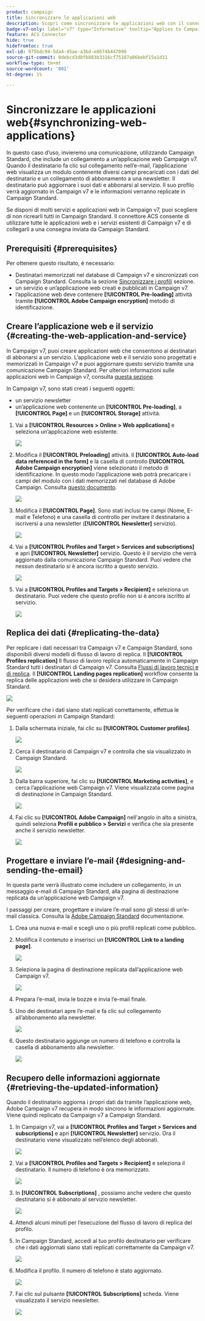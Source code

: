 ```yaml
---
product: campaign
title: Sincronizzare le applicazioni web
description: Scopri come sincronizzare le applicazioni web con il connettore ACS
badge-v7-only: label="v7" type="Informative" tooltip="Applies to Campaign Classic v7 only"
feature: ACS Connector
hide: true
hidefromtoc: true
exl-id: 975bdc94-5da4-45ae-a3bd-e8674b447098
source-git-commit: 8debcd3d8fb883b3316cf75187a86bebf15a1d31
workflow-type: tm+mt
source-wordcount: '801'
ht-degree: 1%

---
```


# Sincronizzare le applicazioni web{#synchronizing-web-applications}



In questo caso d’uso, invieremo una comunicazione, utilizzando Campaign Standard, che include un collegamento a un’applicazione web Campaign v7. Quando il destinatario fa clic sul collegamento nell’e-mail, l’applicazione web visualizza un modulo contenente diversi campi precaricati con i dati del destinatario e un collegamento di abbonamento a una newsletter. Il destinatario può aggiornare i suoi dati e abbonarsi al servizio. Il suo profilo verrà aggiornato in Campaign v7 e le informazioni verranno replicate in Campaign Standard.

Se disponi di molti servizi e applicazioni web in Campaign v7, puoi scegliere di non ricrearli tutti in Campaign Standard. Il connettore ACS consente di utilizzare tutte le applicazioni web e i servizi esistenti di Campaign v7 e di collegarli a una consegna inviata da Campaign Standard.

## Prerequisiti {#prerequisites}

Per ottenere questo risultato, è necessario:

* Destinatari memorizzati nel database di Campaign v7 e sincronizzati con Campaign Standard. Consulta la sezione [Sincronizzare i profili](../../integrations/using/synchronizing-profiles.md) sezione.
* un servizio e un’applicazione web creati e pubblicati in Campaign v7.
* l’applicazione web deve contenere **[!UICONTROL Pre-loading]** attività tramite **[!UICONTROL Adobe Campaign encryption]** metodo di identificazione.

## Creare l’applicazione web e il servizio {#creating-the-web-application-and-service}

In Campaign v7, puoi creare applicazioni web che consentono ai destinatari di abbonarsi a un servizio. L’applicazione web e il servizio sono progettati e memorizzati in Campaign v7 e puoi aggiornare questo servizio tramite una comunicazione Campaign Standard. Per ulteriori informazioni sulle applicazioni web in Campaign v7, consulta [questa sezione](../../web/using/adding-fields-to-a-web-form.md#subscription-checkboxes).

In Campaign v7, sono stati creati i seguenti oggetti:

* un servizio newsletter
* un’applicazione web contenente un **[!UICONTROL Pre-loading]**, a **[!UICONTROL Page]** e un **[!UICONTROL Storage]** attività.

1. Vai a **[!UICONTROL Resources > Online > Web applications]** e seleziona un’applicazione web esistente.

   ![](assets/acs_connect_lp_2.png)

1. Modifica il **[!UICONTROL Preloading]** attività. Il **[!UICONTROL Auto-load data referenced in the form]** e la casella di controllo **[!UICONTROL Adobe Campaign encryption]** viene selezionato il metodo di identificazione. In questo modo l’applicazione web potrà precaricare i campi del modulo con i dati memorizzati nel database di Adobe Campaign. Consulta [questo documento](../../web/using/publishing-a-web-form.md#pre-loading-the-form-data).

   ![](assets/acs_connect_lp_4.png)

1. Modifica il **[!UICONTROL Page]**. Sono stati inclusi tre campi (Nome, E-mail e Telefono) e una casella di controllo per invitare il destinatario a iscriversi a una newsletter (**[!UICONTROL Newsletter]** servizio).

   ![](assets/acs_connect_lp_3.png)

1. Vai a **[!UICONTROL Profiles and Target > Services and subscriptions]** e apri **[!UICONTROL Newsletter]** servizio. Questo è il servizio che verrà aggiornato dalla comunicazione Campaign Standard. Puoi vedere che nessun destinatario si è ancora iscritto a questo servizio.

   ![](assets/acs_connect_lp_5.png)

1. Vai a **[!UICONTROL Profiles and Targets > Recipient]** e seleziona un destinatario. Puoi vedere che questo profilo non si è ancora iscritto al servizio.

   ![](assets/acs_connect_lp_6.png)

## Replica dei dati {#replicating-the-data}

Per replicare i dati necessari tra Campaign v7 e Campaign Standard, sono disponibili diversi modelli di flusso di lavoro di replica. Il **[!UICONTROL Profiles replication]** Il flusso di lavoro replica automaticamente in Campaign Standard tutti i destinatari di Campaign v7. Consulta [Flussi di lavoro tecnici e di replica](../../integrations/using/acs-connector-principles-and-data-cycle.md#technical-and-replication-workflows). Il **[!UICONTROL Landing pages replication]** workflow consente la replica delle applicazioni web che si desidera utilizzare in Campaign Standard.

![](assets/acs_connect_lp_1.png)

Per verificare che i dati siano stati replicati correttamente, effettua le seguenti operazioni in Campaign Standard:

1. Dalla schermata iniziale, fai clic su **[!UICONTROL Customer profiles]**.

   ![](assets/acs_connect_lp_7.png)

1. Cerca il destinatario di Campaign v7 e controlla che sia visualizzato in Campaign Standard.

   ![](assets/acs_connect_lp_8.png)

1. Dalla barra superiore, fai clic su **[!UICONTROL Marketing activities]**, e cerca l’applicazione web Campaign v7. Viene visualizzata come pagina di destinazione in Campaign Standard.

   ![](assets/acs_connect_lp_9.png)

1. Fai clic su **[!UICONTROL Adobe Campaign]** nell&#39;angolo in alto a sinistra, quindi seleziona **Profili e pubblico > Servizi** e verifica che sia presente anche il servizio newsletter.

   ![](assets/acs_connect_lp_10.png)

## Progettare e inviare l’e-mail {#designing-and-sending-the-email}

In questa parte verrà illustrato come includere un collegamento, in un messaggio e-mail di Campaign Standard, alla pagina di destinazione replicata da un’applicazione web Campaign v7.

I passaggi per creare, progettare e inviare l’e-mail sono gli stessi di un’e-mail classica. Consulta la [Adobe Campaign Standard](https://experienceleague.adobe.com/docs/campaign-standard/using/campaign-standard-home.html?lang=it) documentazione.

1. Crea una nuova e-mail e scegli uno o più profili replicati come pubblico.
1. Modifica il contenuto e inserisci un **[!UICONTROL Link to a landing page]**.

   ![](assets/acs_connect_lp_12.png)

1. Seleziona la pagina di destinazione replicata dall’applicazione web Campaign v7.

   ![](assets/acs_connect_lp_13.png)

1. Prepara l’e-mail, invia le bozze e invia l’e-mail finale.
1. Uno dei destinatari apre l’e-mail e fa clic sul collegamento all’abbonamento alla newsletter.

   ![](assets/acs_connect_lp_14.png)

1. Questo destinatario aggiunge un numero di telefono e controlla la casella di abbonamento alla newsletter.

   ![](assets/acs_connect_lp_15.png)

## Recupero delle informazioni aggiornate {#retrieving-the-updated-information}

Quando il destinatario aggiorna i propri dati da tramite l’applicazione web, Adobe Campaign v7 recupera in modo sincrono le informazioni aggiornate. Viene quindi replicato da Campaign v7 a Campaign Standard.

1. In Campaign v7, vai a **[!UICONTROL Profiles and Target > Services and subscriptions]** e apri **[!UICONTROL Newsletter]** servizio. Ora il destinatario viene visualizzato nell’elenco degli abbonati.

   ![](assets/acs_connect_lp_16.png)

1. Vai a **[!UICONTROL Profiles and Targets > Recipient]** e seleziona il destinatario. Il numero di telefono è ora memorizzato.

   ![](assets/acs_connect_lp_17.png)

1. In **[!UICONTROL Subscriptions]** , possiamo anche vedere che questo destinatario si è abbonato al servizio newsletter.

   ![](assets/acs_connect_lp_18.png)

1. Attendi alcuni minuti per l’esecuzione del flusso di lavoro di replica del profilo.
1. In Campaign Standard, accedi al tuo profilo destinatario per verificare che i dati aggiornati siano stati replicati correttamente da Campaign v7.

   ![](assets/acs_connect_lp_19.png)

1. Modifica il profilo. Il numero di telefono è stato aggiornato.

   ![](assets/acs_connect_lp_20.png)

1. Fai clic sul pulsante **[!UICONTROL Subscriptions]** scheda. Viene visualizzato il servizio newsletter.

   ![](assets/acs_connect_lp_21.png)
